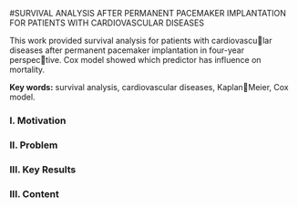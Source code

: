 #SURVIVAL ANALYSIS AFTER PERMANENT PACEMAKER IMPLANTATION FOR PATIENTS WITH CARDIOVASCULAR DISEASES

This work provided survival analysis for patients with cardiovascular diseases after permanent pacemaker implantation in four-year perspective. Cox model showed which predictor has influence on mortality.

**Key words:** survival analysis, cardiovascular diseases, KaplanMeier, Cox model.


### I. Motivation


### II. Problem


### III. Key Results 



### III. Content

